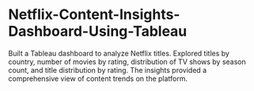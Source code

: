# Netflix-Content-Insights-Dashboard-Using-Tableau
Built a Tableau dashboard to analyze Netflix titles. Explored titles by country, number of movies by rating, distribution of TV shows by season count, and title distribution by rating. The insights provided a comprehensive view of content trends on the platform.
